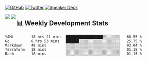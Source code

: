 [![GitHub](https://img.shields.io/badge/GitHub-0?style=flat-square&logo=github&color=181717&logoColor=white)](https://github.com/micnncim)
[![Twitter](https://img.shields.io/badge/Twitter-0?style=flat-square&logo=twitter&color=1DA1F2&logoColor=white)](https://twitter.com/micnncim)
[![Speaker Deck](https://img.shields.io/badge/Speaker_Deck-0?style=flat-square&logo=speaker-deck&color=009287&logoColor=white)](https://speakerdeck.com/micnncim)

<a href="https://github.com/micnncim">
  <img align="left" src="https://github-readme-stats.vercel.app/api?username=micnncim&show_icons=true" />
</a>
<a href="https://github.com/micnncim">
  <img align="left" src="https://github-readme-stats.vercel.app/api/top-langs/?username=micnncim" />
</a>

## 📊 Weekly Development Stats

<!--START_SECTION:waka-->
```text
YAML        18 hrs 21 mins  █████████████████░░░░░░░░   68.55 % 
Go          6 hrs 53 mins   ██████░░░░░░░░░░░░░░░░░░░   25.75 % 
Markdown    48 mins         ░░░░░░░░░░░░░░░░░░░░░░░░░   03.04 % 
Terraform   18 mins         ░░░░░░░░░░░░░░░░░░░░░░░░░   01.18 % 
Bash        18 mins         ░░░░░░░░░░░░░░░░░░░░░░░░░   01.15 %
```
<!--END_SECTION:waka-->
